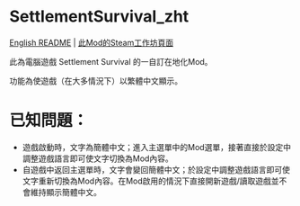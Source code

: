 # SettlementSurvival_zht
[English README](./README_eng.md) | [此Mod的Steam工作坊頁面](https://steamcommunity.com/sharedfiles/filedetails/?id=3140402190)

此為電腦遊戲 Settlement Survival 的一自訂在地化Mod。

功能為使遊戲（在大多情況下）以繁體中文顯示。

# 已知問題：
- 遊戲啟動時，文字為簡體中文；進入主選單中的Mod選單，接著直接於設定中調整遊戲語言即可使文字切換為Mod內容。
- 自遊戲中返回主選單時，文字會變回簡體中文；於設定中調整遊戲語言即可使文字重新切換為Mod內容。在Mod啟用的情況下直接開新遊戲/讀取遊戲並不會維持顯示簡體中文。
